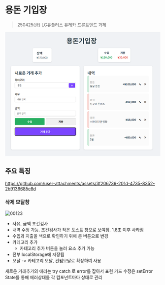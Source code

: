 # 용돈 기입장

> 250425(금) LG유플러스 유레카 프론트엔드 과제

![alt text](image-1.png)

## 주요 특징

https://github.com/user-attachments/assets/3f206739-201d-4735-8352-2b9136685e8d

### 삭제 모달창

![00123](https://github.com/user-attachments/assets/12de5340-3f11-42bd-9748-93fc1dc4cc07)

- 사유, 금액 조건검사
- 내역 수정 가능. 조건검사가 작은 토스트 창으로 보여짐. 1.8초 이후 사라짐
- 수입과 지출을 색으로 확인하기 위해 큰 버튼으로 변경
- 카테고리 추가
  - 카테고리 추가 버튼을 눌러 요소 추가 가능
- 전부 localStorage에 저장됨
- 모달 -> 카테고리 모달, 컨펌모달로 확장하여 사용

새로운 거래추가의 에러는 try catch 로 error를 잡아서 표현
카드 수정은 setError State를 통해 에러상태를 각 컴포넌트마다 상태로 관리
